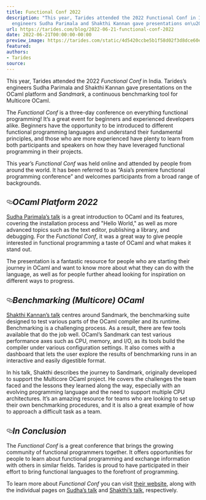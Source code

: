 ```yaml
---
title: Functional Conf 2022
description: "This year, Tarides attended the 2022 Functional Conf in India. Tarides\u2019s
  engineers Sudha Parimala and Shakthi Kannan gave presentations on\u2026"
url: https://tarides.com/blog/2022-06-21-functional-conf-2022
date: 2022-06-21T00:00:00-00:00
preview_image: https://tarides.com/static/4d5420ccbe5b1f58d02f3d8dce60eb35/0132d/group_mtg.jpg
featured:
authors:
- Tarides
source:
---
```


<p>This year, Tarides attended the 2022 <em>Functional Conf</em> in India. Tarides&rsquo;s engineers Sudha Parimala and Shakthi Kannan gave presentations on the OCaml platform and <em>Sandmark</em>, a continuous benchmarking tool for Multicore OCaml.</p>
<p>The <em>Functional Conf</em> is a three-day conference on everything functional programming! It&rsquo;s a great event for beginners and experienced developers alike. Beginners have the opportunity to be introduced to different functional programming languages and understand their fundamental principles, and those who are more experienced have plenty to learn from both participants and speakers on how they have leveraged functional programming in their projects.</p>
<p>This year&rsquo;s <em>Functional Conf</em> was held online and attended by people from around the world. It has been referred to as &ldquo;Asia&rsquo;s premiere functional programming conference&rdquo; and welcomes participants from a broad range of backgrounds.</p>
<h2 style="position:relative;"><a href="https://tarides.com/feed.xml#ocaml-platform-2022" aria-label="ocaml platform 2022 permalink" class="anchor before"><svg aria-hidden="true" focusable="false" height="16" version="1.1" viewbox="0 0 16 16" width="16"><path fill-rule="evenodd" d="M4 9h1v1H4c-1.5 0-3-1.69-3-3.5S2.55 3 4 3h4c1.45 0 3 1.69 3 3.5 0 1.41-.91 2.72-2 3.25V8.59c.58-.45 1-1.27 1-2.09C10 5.22 8.98 4 8 4H4c-.98 0-2 1.22-2 2.5S3 9 4 9zm9-3h-1v1h1c1 0 2 1.22 2 2.5S13.98 12 13 12H9c-.98 0-2-1.22-2-2.5 0-.83.42-1.64 1-2.09V6.25c-1.09.53-2 1.84-2 3.25C6 11.31 7.55 13 9 13h4c1.45 0 3-1.69 3-3.5S14.5 6 13 6z"></path></svg></a><em>OCaml Platform 2022</em></h2>
<p><a href="https://www.youtube.com/watch?v=tv4_Le4E-gQ - [429 Too Many Requests]">Sudha Parimala&rsquo;s talk</a> is a great introduction to OCaml and its features, covering the installation process and &quot;Hello World,&quot; as well as more advanced topics such as the text editor, publishing a library, and debugging. For the <em>Functional Conf</em>, it was a great way to give people interested in functional programming a taste of OCaml and what makes it stand out.</p>
<p>The presentation is a fantastic resource for people who are starting their journey in OCaml and want to know more about what they can do with the language, as well as for people further ahead looking for inspiration on different ways to progress.</p>
<h2 style="position:relative;"><a href="https://tarides.com/feed.xml#benchmarking-multicore-ocaml" aria-label="benchmarking multicore ocaml permalink" class="anchor before"><svg aria-hidden="true" focusable="false" height="16" version="1.1" viewbox="0 0 16 16" width="16"><path fill-rule="evenodd" d="M4 9h1v1H4c-1.5 0-3-1.69-3-3.5S2.55 3 4 3h4c1.45 0 3 1.69 3 3.5 0 1.41-.91 2.72-2 3.25V8.59c.58-.45 1-1.27 1-2.09C10 5.22 8.98 4 8 4H4c-.98 0-2 1.22-2 2.5S3 9 4 9zm9-3h-1v1h1c1 0 2 1.22 2 2.5S13.98 12 13 12H9c-.98 0-2-1.22-2-2.5 0-.83.42-1.64 1-2.09V6.25c-1.09.53-2 1.84-2 3.25C6 11.31 7.55 13 9 13h4c1.45 0 3-1.69 3-3.5S14.5 6 13 6z"></path></svg></a><em>Benchmarking (Multicore) OCaml</em></h2>
<p><a href="https://www.youtube.com/watch?v=_-4XNtKs3wM - [429 Too Many Requests]">Shakthi Kannan&rsquo;s talk</a> centres around Sandmark, the benchmarking suite designed to test various parts of the OCaml compiler and its runtime. Benchmarking is a challenging process. As a result, there are few tools available that do the job well. OCaml&rsquo;s Sandmark can test various performance axes such as CPU, memory, and I/O, as its tools build the compiler under various configuration settings. It also comes with a dashboard that lets the user explore the results of benchmarking runs in an interactive and easily digestible format.</p>
<p>In his talk, Shakthi describes the journey to Sandmark, originally developed to support the Multicore OCaml project. He covers the challenges the team faced and the lessons they learned along the way, especially with an evolving programming language and the need to support multiple CPU architectures. It&rsquo;s an amazing resource for teams who are looking to set up their own benchmarking procedures, and it is also a great example of how to approach a difficult task as a team.</p>
<h2 style="position:relative;"><a href="https://tarides.com/feed.xml#in-conclusion" aria-label="in conclusion permalink" class="anchor before"><svg aria-hidden="true" focusable="false" height="16" version="1.1" viewbox="0 0 16 16" width="16"><path fill-rule="evenodd" d="M4 9h1v1H4c-1.5 0-3-1.69-3-3.5S2.55 3 4 3h4c1.45 0 3 1.69 3 3.5 0 1.41-.91 2.72-2 3.25V8.59c.58-.45 1-1.27 1-2.09C10 5.22 8.98 4 8 4H4c-.98 0-2 1.22-2 2.5S3 9 4 9zm9-3h-1v1h1c1 0 2 1.22 2 2.5S13.98 12 13 12H9c-.98 0-2-1.22-2-2.5 0-.83.42-1.64 1-2.09V6.25c-1.09.53-2 1.84-2 3.25C6 11.31 7.55 13 9 13h4c1.45 0 3-1.69 3-3.5S14.5 6 13 6z"></path></svg></a><em>In Conclusion</em></h2>
<p>The <em>Functional Conf</em> is a great conference that brings the growing community of functional programmers together. It offers opportunities for people to learn about functional programming and exchange information with others in similar fields. Tarides is proud to have participated in their effort to bring functional languages to the forefront of programming.</p>
<p>To learn more about <em>Functional Conf</em> you can visit <a href="https://confengine.com/conferences/functional-conf-2022 - [403 Forbidden]">their website</a>, along with the individual pages on <a href="https://confengine.com/conferences/functional-conf-2022/proposal/16096/ocaml-platform-in-2022 - [403 Forbidden]">Sudha&rsquo;s talk</a> and <a href="https://confengine.com/conferences/functional-conf-2022/proposal/16102/fast-and-curious-benchmarking-multicore-ocaml - [403 Forbidden]">Shakthi&rsquo;s talk</a>, respectively.</p>

